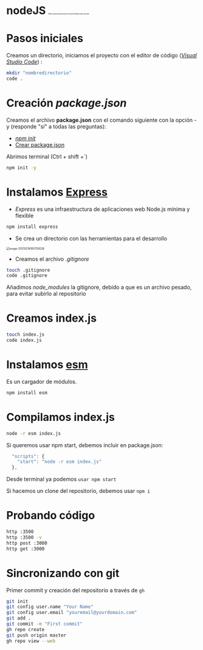 # nodeJS <img src="https://www.lomasnuevo.net/wp-contentupl/2018/04/Nodejs.png" alt="Node.js anuncia la primera versión en su línea 10.x Nodejs noticias, desarrollo" style="zoom:10%;" />

# Pasos iniciales

Creamos un directorio, iniciamos el proyecto con el editor de código (*[Visual Studio Code](https://code.visualstudio.com/)*) :


```sh
mkdir "nombredirectorio"
code .
```

# Creación *package.json*

Creamos el archivo **package.json** con el comando siguiente con la opción -y (responde "sí" a todas las preguntas):

* *[npm init](https://docs.npmjs.com/cli/v6/commands/npm-init)*
* [Crear package.json](https://docs.npmjs.com/creating-a-package-json-file)

Abrimos terminal (Ctrl + shift +`)

```sh
npm init -y
```

# Instalamos **[Express](https://expressjs.com/es/)**

* *Express* es una infraestructura de aplicaciones web Node.js mínima y flexible

```sh
npm install express
```

* Se crea un directorio con las herramientas para el desarrollo

<img src="/home/angelggar/.config/Typora/typora-user-images/image-20210216165700026.png" alt="image-20210216165700026" style="zoom:50%;" />



* Creamos el archivo *.gitignore*

```sh
touch .gitignore
code .gitignore 
```

Añadimos *node_modules* la gitignore, debido a que es un archivo pesado, para evitar subirlo al repositorio

# Creamos index.js

```sh
touch index.js
code index.js 
```

# Instalamos **[esm](https://www.npmjs.com/package/esm)**

Es un cargador de módulos.

```sh
npm install esm
```

# Compilamos index.js

```sh
node -r esm index.js
```

Si queremos usar npm start, debemos incluir en package.json: 

```js
  "scripts": {
    "start": "node -r esm index.js"
  },
```

Desde terminal ya podemos `usar npm start`

Si hacemos un clone del repositorio, debemos usar `npm i`

# Probando código

```sh
http :3500
http :3500 -v
http post :3000
http get :3000
```

# Sincronizando con git

Primer commit y creación del repositorio a través de  `gh`

```sh
git init
git config user.name "Your Name"
git config user.email "youremail@yourdomain.com"
git add .
git commit -m "First commit"
gh repo create
git push origin master
gh repo view --web
```




